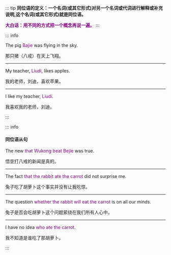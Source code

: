::: tip
**同位语的定义：一个名词(或其它形式)对另一个名词或代词进行解释或补充说明,这个名词(或其它形式)就是同位语。**

**<font color="purple">大白话：用不同的方式把一个概念再说一遍。</font>**
:::

::: info

The pig <font color="purple">Bajie</font> was flying in the sky.

那只猪（八戒）在天上飞翔。

---

My teacher, <font color="purple">Liudi</font>, likes apples.

我的老师，刘迪，喜欢苹果。

---

I like my teacher, <font color="purple">Liudi</font>.

我喜欢我的老师，刘迪。

:::



::: info
#### 同位语从句

The new <font color="purple">that Wukong beat Bejie</font>  was true.

悟空打八戒的新闻是真的。

---

The fact <font color="purple">that the rabbit ate the carrot</font> did not surprise me.

兔子吃了胡萝卜这个事实并没有让我吃惊。

---

The question <font color="purple">whether the rabbit will eat the carrot</font> is on all our minds.

兔子是否会吃胡萝卜这个问题萦绕在我们所有人心中。

---

I have no idea <font color="purple">who ate the carrot</font>.

我不知道是谁吃了那胡萝卜。

:::